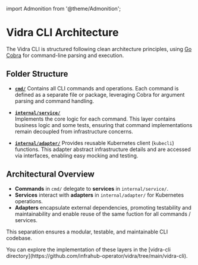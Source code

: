 import Admonition from '@theme/Admonition';

# Vidra CLI Architecture

The Vidra CLI is structured following clean architecture principles, using [Go Cobra](https://github.com/spf13/cobra) for command-line parsing and execution.

## Folder Structure

- [**`cmd/`**](https://github.com/infrahub-operator/vidra/tree/main/vidra-cli/cmd)
    Contains all CLI commands and operations. Each command is defined as a separate file or package, leveraging Cobra for argument parsing and command handling.

- [**`internal/service/`**](https://github.com/infrahub-operator/vidra/tree/main/vidra-cli/internal/service)  
    Implements the core logic for each command. This layer contains business logic and some tests, ensuring that command implementations remain decoupled from infrastructure concerns.

- [**`internal/adapter/`**](https://github.com/infrahub-operator/vidra/tree/main/vidra-cli/internal/adapter)
    Provides reusable Kubernetes client (`kubecli`) functions. This adapter abstract infrastructure details and are accessed via interfaces, enabling easy mocking and testing.

## Architectural Overview

- **Commands** in `cmd/` delegate to **services** in `internal/service/`.
- **Services** interact with **adapters** in `internal/adapter/` for Kubernetes operations.
- **Adapters** encapsulate external dependencies, promoting testability and maintainability and enable reuse of the same fuction for all commands / services.

This separation ensures a modular, testable, and maintainable CLI codebase.

<Admonition type="note" title="Note">
You can explore the implementation of these layers in the [vidra-cli directory](https://github.com/infrahub-operator/vidra/tree/main/vidra-cli).
</Admonition>